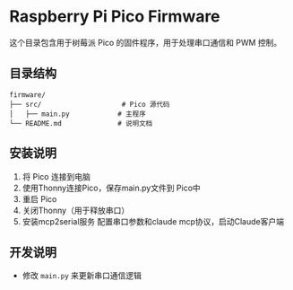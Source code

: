 # Raspberry Pi Pico Firmware

这个目录包含用于树莓派 Pico 的固件程序，用于处理串口通信和 PWM 控制。

## 目录结构
```
firmware/
├── src/                    # Pico 源代码
│   ├── main.py            # 主程序
└── README.md              # 说明文档
```

## 安装说明
1. 将 Pico 连接到电脑
2. 使用Thonny连接Pico，保存main.py文件到 Pico中
3. 重启 Pico
4. 关闭Thonny（用于释放串口）
5. 安装mcp2serial服务 配置串口参数和claude mcp协议，启动Claude客户端

## 开发说明
- 修改 `main.py` 来更新串口通信逻辑
